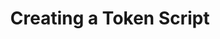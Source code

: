 ---
layout: default
title: Creating a Token Script
nav_order: 2
parent: Token Scripts
grand_parent: Scripting
---